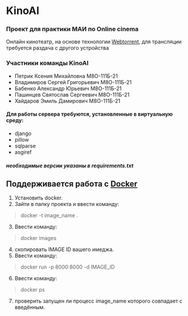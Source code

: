 # KinoAI
### Проект для практики МАИ по Online cinema
Онлайн кинотеатр, на основе технологии [Webtorrent](https://webtorrent.io/intro), для трансляции требуется раздача с другого устройства
### Участники команды KinoAI
- Петрик Ксения Михайловна М8О-111Б-21
- Владимиров Сергей Григорьевич М8О-111Б-21
- Бабенко Александр Юрьевич М8О-111Б-21
- Пашинцев Святослав Сергеевич М8О-111Б-21
- Хайдаров Эмиль Дамирович М8О-111Б-21
#### Для работы сервера требуются, установленные в виртуальную среду:
- django
- pillow
- sqlparse
- asgiref
##### необходимые версии указаны в requirements.txt
## Поддерживается работа с [Docker](https://www.docker.com/)
  1. Установить docker.
  2. Зайти в папку проекта и ввести команду:  
  > docker -t image_name .
  3. Ввести команду:
  > docker images
  4. скопировать IMAGE ID вашего имеджа.
  5. Ввести команду:
  > docker run -p 8000:8000 -d IMAGE_ID
  6. Ввести команду:
  > docker ps 
  7. проверить запущен ли процесс image_name которого совпадает с введённым.
